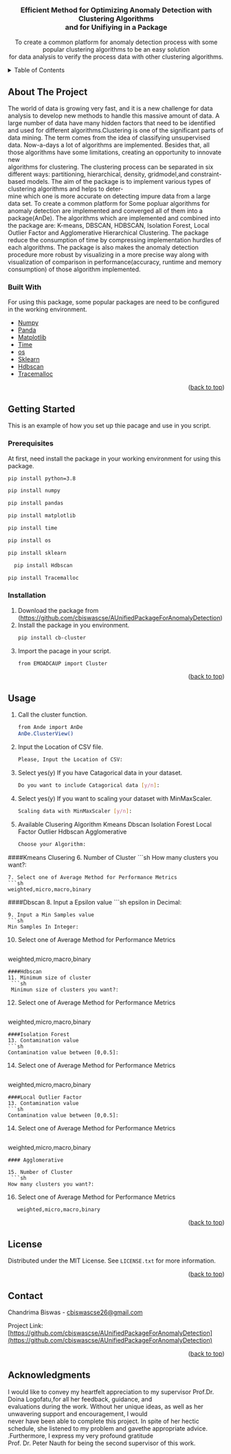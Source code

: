 <div id="top"></div>

<!-- PROJECT LOGO -->
<br />
<div align="center">
 

  <h3 align="center">Efficient Method for Optimizing Anomaly Detection with Clustering Algorithms<br> and for Unifiying in a Package</h3>

  <p>
    To create a common platform for anomaly detection process with some popular clustering algorithms to be an easy solution<br> for data analysis to verify the process data with other clustering algorithms.
  </p>
</div>



<!-- TABLE OF CONTENTS -->
<details>
  <summary>Table of Contents</summary>
  <ol>
    <li>
      <a href="#about-the-project">About The Project</a>
      <ul>
        <li><a href="#built-with">Built With</a></li>
      </ul>
    </li>
    <li>
      <a href="#getting-started">Getting Started</a>
      <ul>
        <li><a href="#prerequisites">Prerequisites</a></li>
        <li><a href="#installation">Installation</a></li>
      </ul>
    </li>
    <li><a href="#usage">Usage</a></li>
    <li><a href="#roadmap">Roadmap</a></li>
    <li><a href="#contributing">Contributing</a></li>
    <li><a href="#license">License</a></li>
    <li><a href="#contact">Contact</a></li>
    <li><a href="#acknowledgments">Acknowledgments</a></li>
  </ol>
</details>



<!-- ABOUT THE PROJECT -->
## About The Project

<p>
The world of data is growing very fast, and it is a new challenge for data analysis to develop new methods to handle this massive amount of data. A large number of data have many hidden factors that need to be identified and used for different algorithms.Clustering is one of the significant parts of data mining. The term comes from the idea of classifying unsupervised data. Now-a-days a lot of algorithms are implemented. Besides that, all those algorithms have some limitations, creating an opportunity to innovate new <br>algorithms for clustering. The clustering process can be separated in six different ways: partitioning, hierarchical, density, gridmodel,and constraint-based models. The aim of the package is to implement various types of clustering algorithms and helps to deter-<br>mine which one is more accurate on detecting impure data from a large data set. To create a common platform for Some popluar algorithms for anomaly detection are implemented and converged all of them into a package(AnDe). The algorithms which are implemented and combined into the package are: K-means, DBSCAN, HDBSCAN, Isolation Forest, Local Outlier Factor and  Agglomerative Hierarchical Clustering. The package reduce the consumption of time by compressing implementation hurdles of each algorithms. The package is also makes the anomaly detection procedure more robust by visualizing in a more precise way along with visualization of comparison in performance(accuracy, runtime and memory consumption) of those algorithm implemented.

### Built With

For using this package, some popular packages are need to be configured in the working environment.

* [Numpy](https://numpy.org/)
* [Panda](https://pandas.pydata.org/)
* [Matplotlib](https://matplotlib.org/)
* [Time](https://docs.python.org/3/library/time.html)
* [os](https://docs.python.org/3/library/os.html)
* [Sklearn](https://scikit-learn.org/stable/)
* [Hdbscan](https://hdbscan.readthedocs.io/en/latest/how_hdbscan_works.html)
* [Tracemalloc](https://docs.python.domainunion.de/3/library/tracemalloc.html)

<p align="right">(<a href="#top">back to top</a>)</p>



<!-- GETTING STARTED -->
## Getting Started

This is an example of how you set up thie pacage and use in you script.

### Prerequisites

At first, need install the package in your working environment for using this package. 
  ```sh
  pip install python=3.8
  ```
  ```sh
  pip install numpy
  ```
  ```sh
  pip install pandas
  ```
  ```sh
  pip install matplotlib
  ```
  ```sh
  pip install time
  ```
  ```sh
  pip install os
  ```
  ```sh
  pip install sklearn
  ```
```sh
  pip install Hdbscan
  ```
  ```sh
  pip install Tracemalloc
  ```
### Installation

1. Download the package from (https://github.com/cbiswascse/AUnifiedPackageForAnomalyDetection)
2. Install the package in you environment.
   ```sh
   pip install cb-cluster
   ```
3. Import the pacage in your script.
   ```sh
   from EMOADCAUP import Cluster
   ```

<p align="right">(<a href="#top">back to top</a>)</p>



<!-- USAGE EXAMPLES -->
## Usage

1. Call the cluster function.
	```sh
   from Ande import AnDe 
   AnDe.ClusterView()
   ```
2. Input the Location of CSV file.
	```sh
   Please, Input the Location of CSV:
   ```
3. Select yes(y) If you have Catagorical data in your dataset.
 	```sh
   Do you want to include Catagorical data [y/n]:
   ```
4. Select yes(y) If you want to scaling your dataset with MinMaxScaler.
	```sh
   Scaling data with MinMaxScaler [y/n]:
   ```
5. Available Clusering Algorithm
	Kmeans
	Dbscan 
	Isolation Forest 
	Local Factor Outlier 
	Hdbscan 
	Agglomerative
	```sh
   Choose your Algorithm:
   ```
####Kmeans Clusering
6. Number of Cluster
	```sh
   How many clusters you want?:
   ```
7. Select one of Average Method for Performance Metrics
```sh
   weighted,micro,macro,binary
   ```
####Dbscan
8. Input a Epsilon value
	```sh
   epsilon in Decimal:
   ```
9. Input a Min Samples value
```sh
   Min Samples In Integer:
   ```
10. Select one of Average Method for Performance Metrics
	```sh
   weighted,micro,macro,binary
   ```
####Hdbscan
11. Minimum size of cluster
	```sh
	Minimun size of clusters you want?:
   ```
12. Select one of Average Method for Performance Metrics
	```sh
   weighted,micro,macro,binary
   ```
####Isolation Forest
13. Contamination value
```sh
   Contamination value between [0,0.5]:
   ```
14. Select one of Average Method for Performance Metrics
	```sh
   weighted,micro,macro,binary
   ```
####Local Outlier Factor
13. Contamination value
```sh
   Contamination value between [0,0.5]:
   ```
14. Select one of Average Method for Performance Metrics
	```sh
   weighted,micro,macro,binary
   ```
#### Agglomerative

15. Number of Cluster
	```sh
   How many clusters you want?:
   ```
16. Select one of Average Method for Performance Metrics
```sh
   weighted,micro,macro,binary
   ```
<p align="right">(<a href="#top">back to top</a>)</p>


<!-- LICENSE -->
## License

Distributed under the MIT License. See `LICENSE.txt` for more information.

<p align="right">(<a href="#top">back to top</a>)</p>



<!-- CONTACT -->
## Contact

Chandrima Biswas - cbiswascse26@gmail.com

Project Link: [https://github.com/cbiswascse/AUnifiedPackageForAnomalyDetection](https://github.com/cbiswascse/AUnifiedPackageForAnomalyDetection)

<p align="right">(<a href="#top">back to top</a>)</p>



<!-- ACKNOWLEDGMENTS -->
## Acknowledgments
<p>
I would like to convey my heartfelt appreciation to my supervisor Prof.Dr. Doina Logofatu,for all her feedback, guidance, and <br>evaluations during the work. Without her unique ideas, as well as her unwavering support and  encouragement, I would <br>never have been able to complete this project.  In spite of her hectic schedule, she listened to my problem and gavethe appropriate advice. .Furthermore, I express my very profound gratitude<br> Prof. Dr. Peter Nauth for being the second supervisor of this work.
